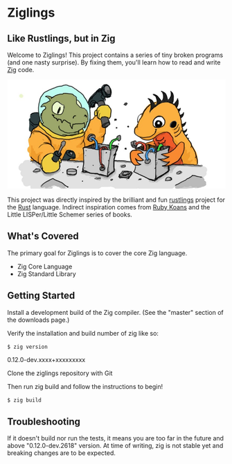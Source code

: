 # Ziglings
## Like Rustlings, but in Zig

Welcome to Ziglings! This project contains a series of tiny
broken programs (and one nasty surprise).  By fixing them, you'll
learn how to read and write [Zig](https://ziglang.org/) code.

![Ziglings](images/ziglings.jpg "Ziglings")

This project was directly inspired by the brilliant and fun
[rustlings](https://github.com/rust-lang/rustlings)
project for the [Rust](https://www.rust-lang.org/) language.
Indirect inspiration comes from [Ruby Koans](http://rubykoans.com/)
and the Little LISPer/Little Schemer series of books.

## What's Covered

The primary goal for Ziglings is to cover the core Zig language.

- Zig Core Language
- Zig Standard Library

## Getting Started
Install a development build of the Zig compiler. (See the "master" section of the downloads page.)

Verify the installation and build number of zig like so:

```
$ zig version
```

0.12.0-dev.xxxx+xxxxxxxxx

Clone the ziglings repository with Git

Then run zig build and follow the instructions to begin!

```bash
$ zig build
```

## Troubleshooting

If it doesn't build nor run the tests, it means you are too far in the future and above "0.12.0-dev.2618" version. At time of writing, zig is not stable yet and breaking changes are to be expected.